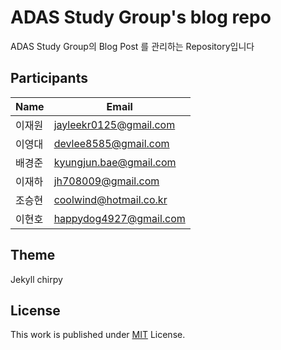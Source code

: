 # ADAS Study Group's blog repo

ADAS Study Group의 Blog Post 를 관리하는 Repository입니다

## Participants
| Name   | Email                  |
| ------ | ---------------------- |
| 이재원 | jayleekr0125@gmail.com |
| 이영대 | devlee8585@gmail.com   |
| 배경준 | kyungjun.bae@gmail.com |
| 이재하 | jh708009@gmail.com     |
| 조승현 | coolwind@hotmail.co.kr |
| 이현호 | happydog4927@gmail.com |


## Theme
Jekyll chirpy 

## License

This work is published under [MIT](https://github.com/cotes2020/jekyll-theme-chirpy/blob/master/LICENSE) License.